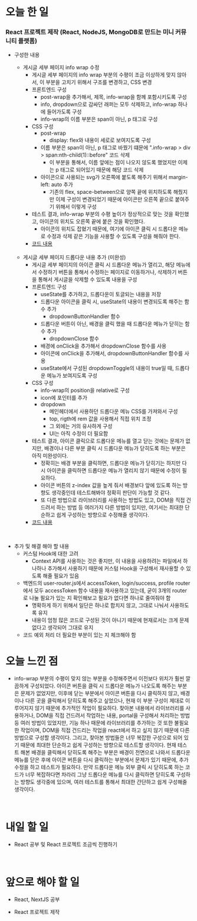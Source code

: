 # 오늘 한 일

### React 프로젝트 제작 (React, NodeJS, MongoDB로 만드는 미니 커뮤니티 플랫폼)

- 구성한 내용

  - 게시글 세부 페이지 info wrap 수정
    - 게시글 세부 페이지의 info wrap 부분의 수평이 조금 이상하게 맞지 않아서, 이 부분을 고치기 위해서 구조를 변경하고, CSS 변경
    - 프론트엔드 구성
      - post-wrap을 추가해서, 제목, info-wrap을 함께 포함시키도록 구성
      - info, dropdown으로 감싸던 래퍼는 모두 삭제하고, info-wrap 하나에 들어가도록 구성
      - info-wrap의 이름 부분은 span이 아닌, p 태그로 구성
    - CSS 구성
      - post-wrap
        - display: flex와 내용이 세로로 보여지도록 구성
      - 이름 부분은 span이 아닌, p 태그로 바꿨기 떄문에 ".info-wrap > div > span:nth-child(1)::before" 코드 삭제
        - 이 부분을 통해서, 이름 앞에는 점이 나오지 않도록 했었지만 이제는 p 태그로 되어있기 때문에 해당 코드 삭제
      - 아이콘으로 사용되는 svg가 오른쪽에 붙도록 해주기 위해서 margin-left: auto 추가
        - 기존의 flex, space-between으로 양쪽 끝에 위치하도록 해줬지만 이제 구성이 변경되었기 때문에 아이콘만 오른쪽 끝으로 붙여주기 위해서 이렇게 구성
    - 테스트 결과, info-wrap 부분의 수평 높이가 정상적으로 맞는 것을 확인했고, 아이콘의 위치도 오른쪽 끝에 붙은 것을 확인했다.
      - 아이콘의 위치도 잡혔기 때문에, 여기에 아이콘 클릭 시 드롭다운 메뉴로 수정과 삭제 같은 기능을 사용할 수 있도록 구성을 해줘야 한다.
    - [코드 내용](https://github.com/jeongsangtae/mini-community-platform/commit/31df299be0ea236e67f57f2b6b272e7f4750dd3e)

  <br />

  - 게시글 세부 페이지 드롭다운 내용 추가 (미완성)
    - 게시글 세부 페이지의 아이콘 클릭 시 드롭다운 메뉴가 열리고, 해당 메뉴에서 수정하기 버튼을 통해서 수정하는 페이지로 이동하거나, 삭제하기 버튼을 통해서 게시글을 삭제할 수 있도록 내용을 구성
    - 프론트엔드 구성
      - useState를 추가하고, 드롭다운이 토글되는 내용을 저장
      - 드롭다운 아이콘을 클릭 시, useState의 내용이 변경되도록 해주는 함수 추가
        - dropdownButtonHandler 함수
      - 드롭다운 버튼이 아닌, 배경을 클릭 했을 때 드롭다운 메뉴가 닫히는 함수 추가
        - dropdownClose 함수
      - 배경에 onClick을 추가해서 dropdownClose 함수를 사용
      - 아이콘에 onClick을 추가해서, dropdownButtonHandler 함수를 사용
      - useState에서 구성된 dropdownToggle의 내용이 true일 때, 드롭다운 메뉴가 보여지도록 구성
    - CSS 구성
      - info-wrap의 position을 relative로 구성
      - icon에 포인터를 추가
      - dropdown
        - 메인헤더에서 사용하던 드롭다운 메뉴 CSS를 가져와서 구성
        - top, rigth에 rem 값을 사용해서 직접 위치 조정
        - 그 외에는 거의 유사하게 구성
        - UI는 아직 수정이 더 필요함
    - 테스트 결과, 아이콘 클릭으로 드롭다운 메뉴를 열고 닫는 것에는 문제가 없지만, 배경이나 다른 부분 클릭 시 드롭다운 메뉴가 닫히도록 하는 부분은 아직 미완성이다.
      - 정확히는 배경 부분을 클릭하면, 드롭다운 메뉴가 닫히기는 하지만 다시 아이콘을 클릭하면 드롭다운 메뉴가 열리지 않기 때문에 수정이 필요하다.
      - 아이콘 버튼의 z-index 값을 높게 줘서 배경보다 앞에 있도록 하는 방향도 생각중인데 테스트해봐야 정확히 판단이 가능할 것 같다.
      - 또 다른 방법으로 라이브러리를 사용하는 방법도 있고, DOM을 직접 건드려서 하는 방법 등 여러가지 다른 방법이 있지만, 여기서는 최대한 단순하고 쉽게 구성하는 방향으로 수정해줄 생각이다.
    - [코드 내용](https://github.com/jeongsangtae/mini-community-platform/commit/63c77289b170146ca87c00ffa7a1385e919de237)

<br />

- 추가 및 해결 해야 할 내용
  - 커스텀 Hook에 대한 고려
    - Context API를 사용하는 것은 좋지만, 이 내용을 사용하려는 파일에서 하나하나 추가해서 사용하기 때문에 커스텀 Hook을 구성해서 재사용할 수 있도록 해줄 필요가 있음
  - 백엔드의 user-router.js에서 accessToken, login/success, profile router에서 모두 accessToken 함수 내용을 재사용하고 있는데, 굳이 3개의 router로 나눌 필요가 있는 지 확인해보고 필요가 없다면 하나로 줄여줘야 함
    - 명확하게 하기 위해서 일단은 하나로 합치지 않고, 그대로 나눠서 사용하도록 유지
    - 내용이 엄청 많은 코드로 구성된 것이 아니기 때문에 현재로서는 크게 문제 없다고 생각되어 그대로 유지
  - 코드 예외 처리 더 필요한 부분이 있는 지 체크해야 함

# 오늘 느낀 점

- info-wrap 부분의 수평이 맞지 않는 부분을 수정해주면서 이전보다 위치가 훨씬 깔끔하게 구성되었다. 아이콘 버튼을 클릭 시 드롭다운 메뉴가 나오도록 해주는 부분은 문제가 없었지만, 이후에 닫는 부분에서 아이콘 버튼을 다시 클릭하지 않고, 배경이나 다른 곳을 클릭해서 닫히도록 해주고 싶었으나, 현재 이 부분 구성이 제대로 이루어지지 않기 때문에 추가적인 작업이 필요하다. 찾아본 내용에서 라이브러리를 사용하거나, DOM을 직접 건드려서 작업하는 내용, portal을 구성해서 처리하는 방법 등 여러 방법이 있었지만, 기능 하나 때문에 라이브러리를 추가하는 것 또한 불필요한 작업이며, DOM을 직접 건드리는 작업을 react에서 하고 싶지 않기 때문에 다른 방법으로 구성할 생각이다. 그리고, 찾아본 방법들은 너무 복잡한 구성으로 되어 있기 때문에 최대한 단순하고 쉽게 구성하는 방향으로 테스트할 생각이다. 현재 테스트 해본 배경을 클릭해서 닫히도록 해주는 부분은 배경이 전면으로 나와서 드롭다운 메뉴를 닫은 후에 아이콘 버튼을 다시 클릭하는 부분에서 문제가 있기 때문에, 추가 수정을 하고 테스트가 필요하다. 만약 드롭다운 메뉴 외부 클릭 시 닫히도록 하는 코드가 너무 복잡하다면 차라리 그냥 드롭다운 메뉴를 다시 클릭하면 닫히도록 구성하는 방향도 생각중에 있으며, 여러 테스트를 통해서 최대한 간단하고 쉽게 구성해줄 생각이다.

<br />

# 내일 할 일

- React 공부 및 React 프로젝트 조금씩 진행하기

<br />

# 앞으로 해야 할 일

- React, NextJS 공부

- React 프로젝트 제작
